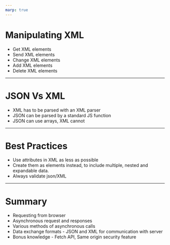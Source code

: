 ```yaml
---
marp: true
---
```


#    Manipulating XML

+ Get XML elements
+ Send XML elements
+ Change XML elements
+ Add XML elements
+ Delete XML elements

---

#     JSON Vs XML

+ XML has to be parsed with an XML parser
+ JSON can be parsed by a standard JS function
+ JSON can use arrays, XML cannot

---

#   Best Practices

+ Use attributes in XML as less as possible
+ Create them as elements instead, to include
  multiple, nested and expandable data.
+ Always validate json/XML

---

#     Summary

+ Requesting from browser
+ Asynchronous request and responses
+ Various methods of asynchronous calls
+ Data exchange formats - JSON and XML
  for communication with server
+ Bonus knowledge - Fetch API, Same origin security feature